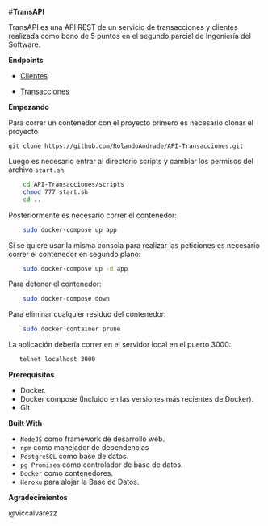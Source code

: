 #**TransAPI**

TransAPI es una API REST de un servicio de transacciones y clientes realizada como bono de 5 puntos en el segundo parcial de Ingeniería del Software.

**Endpoints**

- [Clientes](https://github.com/RolandoAndrade/API-Transacciones/wiki/Clientes)

- [Transacciones](https://github.com/RolandoAndrade/API-Transacciones/wiki/Transacciones)

**Empezando**

Para correr un contenedor con el proyecto primero es necesario clonar el proyecto

    git clone https://github.com/RolandoAndrade/API-Transacciones.git

Luego es necesario entrar al directorio scripts y cambiar los permisos del archivo `start.sh`

```bash
    cd API-Transacciones/scripts
    chmod 777 start.sh
    cd ..
 ``` 
 
Posteriormente es necesario correr el contenedor:

```bash
    sudo docker-compose up app
 ``` 
 
Si se quiere usar la misma consola para realizar las peticiones es necesario correr el contenedor en segundo plano:

```bash
    sudo docker-compose up -d app
 ``` 
 
Para detener el contenedor:

```bash
    sudo docker-compose down
 ``` 
 
 Para eliminar cualquier residuo del contenedor:
 
 ```bash
     sudo docker container prune
  ``` 
  
  La aplicación debería correr en el servidor local en el puerto 3000:
  
 ```bash
    telnet localhost 3000
 ``` 
 
**Prerequisitos**

- Docker.
- Docker compose (Incluido en las versiones más recientes de Docker).
- Git.

**Built With**

- `NodeJS` como framework de desarrollo web.
- `npm` como manejador de dependencias
- `PostgreSQL` como base de datos.
- `pg Promises` como controlador de base de datos.
- `Docker` como contenedores.
- `Heroku` para alojar la Base de Datos.

**Agradecimientos**

@viccalvarezz
